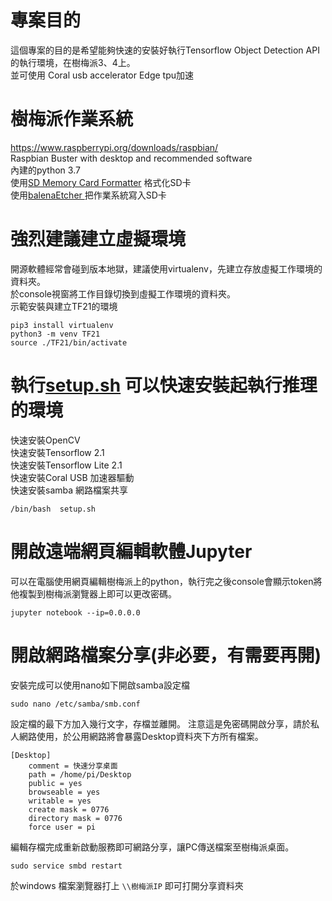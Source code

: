 # 專案目的  
這個專案的目的是希望能夠快速的安裝好執行Tensorflow Object Detection API的執行環境，在樹梅派3、4上。  
並可使用 Coral usb accelerator Edge tpu加速  

# 樹梅派作業系統
https://www.raspberrypi.org/downloads/raspbian/  
Raspbian Buster with desktop and recommended software  
內建的python 3.7  
使用[SD Memory Card Formatter](https://www.sdcard.org/downloads/formatter/) 格式化SD卡  
使用[balenaEtcher ](https://www.balena.io/etcher/) 把作業系統寫入SD卡  

# 強烈建議建立虛擬環境
開源軟體經常會碰到版本地獄，建議使用virtualenv，先建立存放虛擬工作環境的資料夾。  
於console視窗將工作目錄切換到虛擬工作環境的資料夾。  
示範安裝與建立TF21的環境  
```
pip3 install virtualenv  
python3 -m venv TF21  
source ./TF21/bin/activate  
```
# 執行[setup.sh](https://github.com/aaasdream/Raspberrypi_ObjectDetection/blob/master/setup.sh) 可以快速安裝起執行推理的環境
快速安裝OpenCV  
快速安裝Tensorflow 2.1  
快速安裝Tensorflow Lite 2.1  
快速安裝Coral USB 加速器驅動  
快速安裝samba 網路檔案共享  
```
/bin/bash  setup.sh  
```

# 開啟遠端網頁編輯軟體Jupyter
可以在電腦使用網頁編輯樹梅派上的python，執行完之後console會顯示token將他複製到樹梅派瀏覽器上即可以更改密碼。  
```
jupyter notebook --ip=0.0.0.0
```

# 開啟網路檔案分享(非必要，有需要再開)  
安裝完成可以使用nano如下開啟samba設定檔
```
sudo nano /etc/samba/smb.conf
```
設定檔的最下方加入幾行文字，存檔並離開。 注意這是免密碼開啟分享，請於私人網路使用，於公用網路將會暴露Desktop資料夾下方所有檔案。  
```
[Desktop]
    comment = 快速分享桌面
    path = /home/pi/Desktop
    public = yes
    browseable = yes
    writable = yes
    create mask = 0776
    directory mask = 0776
    force user = pi
```
編輯存檔完成重新啟動服務即可網路分享，讓PC傳送檔案至樹梅派桌面。  
```
sudo service smbd restart
```
於windows 檔案瀏覽器打上 ```\\樹梅派IP``` 即可打開分享資料夾   


